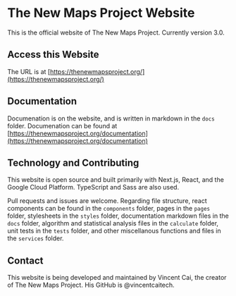 # The New Maps Project Website

This is the official website of The New Maps Project. Currently version 3.0.

## Access this Website

The URL is at [https://thenewmapsproject.org/](https://thenewmapsproject.org/)

## Documentation

Documenation is on the website, and is written in markdown in the `docs` folder. Documenation can be found at [https://thenewmapsproject.org/documentation](https://thenewmapsproject.org/documentation)

## Technology and Contributing

This website is open source and built primarily with Next.js, React, and the Google Cloud Platform. TypeScript and Sass are also used. 

Pull requests and issues are welcome. Regarding file structure, react components can be found in the `components` folder, pages in the `pages` folder, stylesheets in the `styles` folder, documentation markdown files in the `docs` folder, algorithm and statistical analysis files in the `calculate` folder, unit tests in the `tests` folder, and other miscellanous functions and files in the `services` folder.

## Contact

This website is being developed and maintained by Vincent Cai, the creator of The New Maps Project. His GitHub is @vincentcaitech.